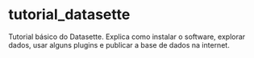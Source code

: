 # tutorial_datasette
Tutorial básico do Datasette. Explica como instalar o software, explorar dados, usar alguns plugins e publicar a base de dados na internet. 
